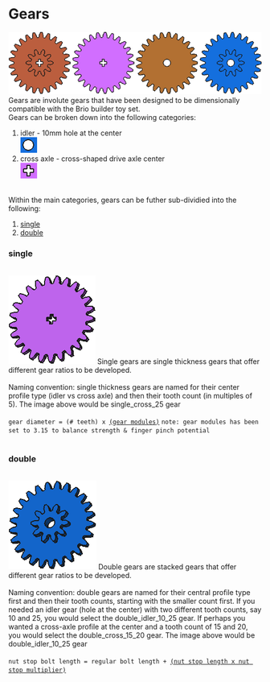 <h1><b>Gears</b></h1>
<img src="https://github.com/jbuck2005/brio_compatible_builder_series/blob/master/stl_files/gears/gears.png"><br>
Gears are involute gears that have been designed to be dimensionally compatible with the Brio builder toy set.<br>
Gears can be broken down into the following categories:
<ol>
  <li>idler - 10mm hole at the center</li><img src="https://github.com/jbuck2005/brio_compatible_builder_series/blob/master/stl_files/gears/idler.png">
  <li>cross axle - cross-shaped drive axle center</li><img src="https://github.com/jbuck2005/brio_compatible_builder_series/blob/master/stl_files/gears/cross_axle.png">
</ol><br>
Within the main categories, gears can be futher sub-dividied into the following:
<ol>
  <li><a href=#single>single</a></li>
  <li><a href=#double>double</a></li>
</ol>
<b><h3>single</h3></b><br><img src="https://github.com/jbuck2005/brio_compatible_builder_series/blob/master/stl_files/gears/gear_single_cross_25.png">
Single gears are single thickness gears that offer different gear ratios to be developed.<br>
<br>Naming convention: single thickness gears are named for their center profile type (idler vs cross axle) and then their tooth count (in multiples of 5). The image above would be single_cross_25 gear<br>
<br><code>gear diameter = (# teeth) x <a href="https://github.com/jbuck2005/brio_compatible_builder_series/blob/master/brio_builder_set-dimensions.csv">(gear modules)</a></code>
<code>note: gear modules has been set to 3.15 to balance strength & finger pinch potential</code><br>
<br>
<b><h3>double</h3></b><br><img src="https://github.com/jbuck2005/brio_compatible_builder_series/blob/master/stl_files/gears/gear_double_idler_10_25.png">
Double gears are stacked gears that offer different gear ratios to be developed.<br>
<br>Naming convention: double gears are named for their central profile type first and then their tooth counts, starting with the smaller count first. If you needed an idler gear (hole at the center) with two different tooth counts, say 10 and 25, you would select the double_idler_10_25 gear. If perhaps you wanted a cross-axle profile at the center and a tooth count of 15 and 20, you would select the double_cross_15_20 gear. The image above would be double_idler_10_25 gear<br>
<br><code>nut stop bolt length = regular bolt length + <a href="<a href="https://github.com/jbuck2005/brio_compatible_builder_series/blob/master/brio_builder_set-dimensions.csv">(nut stop length x nut stop multiplier)</a></code><br>
<br>

